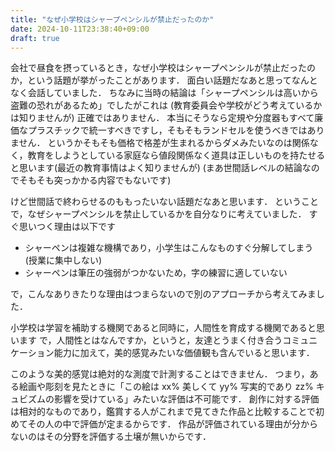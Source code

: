 ```yaml
---
title: "なぜ小学校はシャープペンシルが禁止だったのか"
date: 2024-10-11T23:38:40+09:00
draft: true
---
```


会社で昼食を摂っているとき，なぜ小学校はシャープペンシルが禁止だったのか，という話題が挙がったことがあります．
面白い話題だなあと思ってなんとなく会話していました．
ちなみに当時の結論は「シャープペンシルは高いから盗難の恐れがあるため」でしたがこれは (教育委員会や学校がどう考えているかは知りませんが) 正確ではありません．
本当にそうなら定規や分度器もすべて廉価なプラスチックで統一すべきですし，そもそもランドセルを使うべきではありません．
というかそもそも価格で格差が生まれるからダメみたいなのは関係なく，教育をしようとしている家庭なら値段関係なく道具は正しいものを持たせると思います(最近の教育事情はよく知りませんが)
(まあ世間話レベルの結論なのでそもそも突っかかる内容でもないです)

けど世間話で終わらせるのももったいない話題だなあと思います．
ということで，なぜシャープペンシルを禁止しているかを自分なりに考えていました．
すぐ思いつく理由は以下です

- シャーペンは複雑な機構であり，小学生はこんなものすぐ分解してしまう (授業に集中しない)
- シャーペンは筆圧の強弱がつかないため，字の練習に適していない

で，こんなありきたりな理由はつまらないので別のアプローチから考えてみました．

小学校は学習を補助する機関であると同時に，人間性を育成する機関であると思います
で，人間性とはなんですか，というと，友達とうまく付き合うコミュニケーション能力に加えて，美的感覚みたいな価値観も含んでいると思います．

このような美的感覚は絶対的な測度で計測することはできません．
つまり，ある絵画や彫刻を見たときに「この絵は xx% 美しくて yy% 写実的であり zz% キュビズムの影響を受けている」みたいな評価は不可能です．
創作に対する評価は相対的なものであり，鑑賞する人がこれまで見てきた作品と比較することで初めてその人の中で評価が定まるからです．
作品が評価されている理由が分からないのはその分野を評価する土壌が無いからです．
